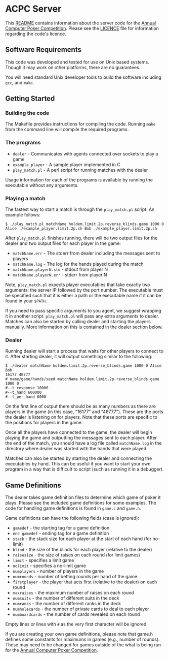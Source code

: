 # ACPC Server

This [README](README.md) contains information about the server code for the [Annual Computer Poker Competition](http://www.computerpokercompetition.org/).  Please see the [LICENCE](LINCENSE.md) file for information regarding the code's licence.

## Software Requirements

This code was developed and tested for use on Unix based systems.  Though it may work on other platforms, there are no guarantees.

You will need standard Unix developer tools to build the software including `gcc`, and `make`.

## Getting Started

### Building the code

The Makefile provides instructions for compiling the code.  Running `make` from the command line will compile the required programs.

### The programs

- `dealer` - Communicates with agents connected over sockets to play a game
- `example_player` - A sample player implemented in C
- `play_match.pl` - A perl script for running matches with the dealer

Usage information for each of the programs is available by running the executable without any arguments.

### Playing a match

The fastest way to start a match is through the `play_match.pl` script.  An example follows:

```
$ ./play_match.pl matchName holdem.limit.2p.reverse_blinds.game 1000 0 Alice ./example_player.limit.2p.sh Bob ./example_player.limit.2p.sh
```

After `play_match.pl` finishes running, there will be two output files for the dealer and two output files for each player in the game:

- `matchName.err` - The stderr from dealer including the messages sent to players
- `matchName.log` - The log for the hands played during the match
- `matchName.playerN.std` - stdout from player N
- `matchName.playerN.err` - stderr from player N

Note, `play_match.pl` expects player executables that take exactly two arguments: the server IP followed by the port number.  The executable must be specified such that it is either a path or the executable name if it can be found in your `$PATH`.

If you need to pass specific arguments to you agent, we suggest wrapping it in another script.  `play_match.pl` will pass any extra arguments to dealer. Matches can also be started by calling dealer and starting the players manually.  More information on this is contained in the dealer section below.

### Dealer

Running dealer will start a process that waits for other players to connect to it.  After starting dealer, it will output something similar to the following:

```
$ ./dealer matchName holdem.limit.2p.reverse_blinds.game 1000 0 Alice Bob
16177 48777
# name/game/hands/seed matchName holdem.limit.2p.reverse_blinds.game 1000 0
#--t_response 10000
#--t_hand 600000
#--t_per_hand 6000
```

On the first line of output there should be as many numbers as there are players in the game (in this case, "16177" and "48777").  These are the ports the dealer is listening on for players.  Note that these ports are specific to the positions for players in the game.

Once all the players have connected to the game, the dealer will begin playing the game and outputting the messages sent to each player.  After the end of the match, you should have a log file called `matchName.log` in the directory where dealer was started with the hands that were played.

Matches can also be started by starting the dealer and connecting the executables by hand.  This can be useful if you want to start your own program in a way that is difficult to script (such as running it in a debugger).

## Game Definitions

The dealer takes game definition files to determine which game of poker it plays.  Please see the included game definitions for some examples.  The code for handling game definitions is found in `game.c` and `game.h`.

Game definitions can have the following fields (case is ignored):

- `gamedef` - the starting tag for a game definition 
- `end gamedef` - ending tag for a game definition
- `stack` - the stack size for each player at the start of each hand (for no-limit)
- `blind` - the size of the blinds for each player (relative to the dealer)
- `raisesize` - the size of raises on each round (for limit games)
- `limit` - specifies a limit game
- `nolimit` - specifies a no-limit game
- `numplayers` - number of players in the game
- `numrounds` - number of betting rounds per hand of the game
- `firstplayer` - the player that acts first (relative to the dealer) on each round
- `maxraises` - the maximum number of raises on each round
- `numsuits` - the number of different suits in the deck
- `numranks` - the number of different ranks in the deck
- `numholecards` - the number of private cards to deal to each player
- `numboardcards` - the number of cards revealed on each round

Empty lines or lines with `#` as the very first character will be ignored.

If you are creating your own game definitions, please note that game.h defines some constants for maximums in games (e.g., number of rounds).  These may need to be changed for games outside of the what is being run for the [Annual Computer Poker Competition](http://www.computerpokercompetition.org/).
